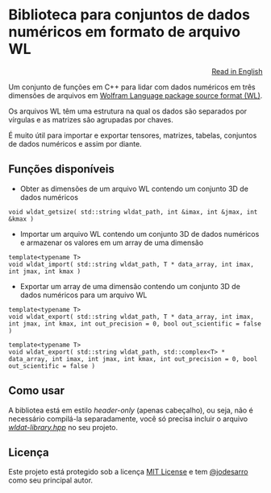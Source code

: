 # Biblioteca para conjuntos de dados numéricos em formato de arquivo WL

<p align="right"><a href="README.md">Read in English</a></p>

Um conjunto de funções em C++ para lidar com dados numéricos em três dimensões de arquivos em [Wolfram Language package source format (WL)](https://reference.wolfram.com/language/ref/format/WL.html).

Os arquivos WL têm uma estrutura na qual os dados são separados por vírgulas e as matrizes são agrupadas por chaves.

É muito útil para importar e exportar tensores, matrizes, tabelas, conjuntos de dados numéricos e assim por diante.

## Funções disponíveis

- Obter as dimensões de um arquivo WL contendo um conjunto 3D de dados numéricos
```
void wldat_getsize( std::string wldat_path, int &imax, int &jmax, int &kmax )
```

- Importar um arquivo WL contendo um conjunto 3D de dados numéricos e armazenar os valores em um array de uma dimensão
```
template<typename T>
void wldat_import( std::string wldat_path, T * data_array, int imax, int jmax, int kmax )
```

- Exportar um array de uma dimensão contendo um conjunto 3D de dados numéricos para um arquivo WL 
```
template<typename T>
void wldat_export( std::string wldat_path, T * data_array, int imax, int jmax, int kmax, int out_precision = 0, bool out_scientific = false )
```
```
template<typename T>
void wldat_export( std::string wldat_path, std::complex<T> * data_array, int imax, int jmax, int kmax, int out_precision = 0, bool out_scientific = false )
```

## Como usar

A bibliotea está em estilo *header-only* (apenas cabeçalho), ou seja, não é necessário compilá-la separadamente, você só precisa incluir o arquivo <a href="wldat-library.hpp">*wldat-library.hpp*</a> no seu projeto.

## Licença

Este projeto está protegido sob a licença <a href="LICENSE">MIT License</a> e tem [@jodesarro](https://github.com/jodesarro) como seu principal autor.
